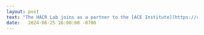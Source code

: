```yaml
---
layout: post
text: "The HACR Lab joins as a partner to the [ACE Institute](https://ctf.asu.edu/education/ace/) at Arizona State University using [pwn.college](https://pwn.college/) to for learn2ctf training."
date:   2024-06-25 16:00:00 -0700
---
```

